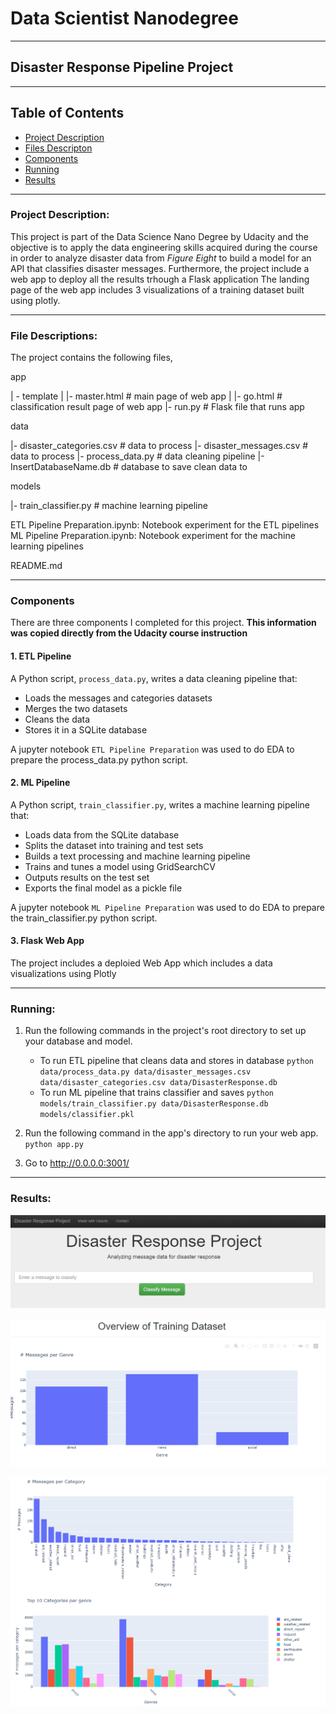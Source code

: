 # Data Scientist Nanodegree
***
## Disaster Response Pipeline Project
***

## Table of Contents

- [Project Description](#overview)
- [Files Descripton](#description)
- [Components](#components)
- [Running](#run)
- [Results](#results)
***

<a id='overview'></a>
### Project Description:

This project is part of the Data Science Nano Degree by Udacity and the objective is to apply  the data engineering  skills acquired during the course in order to analyze disaster data from *Figure Eight* to build a model for an API that classifies disaster messages. Furthermore, the project include a web app to deploy all the results trhough a Flask application
 The landing page of the web app includes 3 visualizations of a training dataset built using plotly.

***
<a id='description'></a>
### File Descriptions:
The project contains the following files,

app

| - template
| |- master.html # main page of web app
| |- go.html # classification result page of web app
|- run.py # Flask file that runs app

data

|- disaster_categories.csv # data to process
|- disaster_messages.csv # data to process
|- process_data.py # data cleaning pipeline
|- InsertDatabaseName.db # database to save clean data to

models

|- train_classifier.py # machine learning pipeline

ETL Pipeline Preparation.ipynb: Notebook experiment for the ETL pipelines
ML Pipeline Preparation.ipynb: Notebook experiment for the machine learning pipelines

README.md

***
<a id='components'></a>
### Components
There are three components I completed for this project. **This information was copied directly from the Udacity course instruction** 

#### 1. ETL Pipeline
A Python script, `process_data.py`, writes a data cleaning pipeline that:

 - Loads the messages and categories datasets
 - Merges the two datasets
 - Cleans the data
 - Stores it in a SQLite database
 
A jupyter notebook `ETL Pipeline Preparation` was used to do EDA to prepare the process_data.py python script. 
 
#### 2. ML Pipeline
A Python script, `train_classifier.py`, writes a machine learning pipeline that:

 - Loads data from the SQLite database
 - Splits the dataset into training and test sets
 - Builds a text processing and machine learning pipeline
 - Trains and tunes a model using GridSearchCV
 - Outputs results on the test set
 - Exports the final model as a pickle file
 
A jupyter notebook `ML Pipeline Preparation` was used to do EDA to prepare the train_classifier.py python script. 

#### 3. Flask Web App
The project includes a deploied Web App which includes a data visualizations using Plotly

***
<a id='run'></a>
### Running:
1. Run the following commands in the project's root directory to set up your database and model.

    - To run ETL pipeline that cleans data and stores in database
        `python data/process_data.py data/disaster_messages.csv data/disaster_categories.csv data/DisasterResponse.db`
    - To run ML pipeline that trains classifier and saves
        `python models/train_classifier.py data/DisasterResponse.db models/classifier.pkl`

2. Run the following command in the app's directory to run your web app.
    `python app.py`

3. Go to http://0.0.0.0:3001/

***
<a id='results'></a>
### Results:
![Webapp Screenshot](https://github.com/jdjaramillou/Data-Scientist-Nanodegree-Program/blob/main/Project2/screenshot/ss1.PNG?raw=true)

![Webapp Screenshot](https://github.com/jdjaramillou/Data-Scientist-Nanodegree-Program/blob/main/Project2/screenshot/ss2.PNG?raw=true)

![Webapp Screenshot](https://github.com/jdjaramillou/Data-Scientist-Nanodegree-Program/blob/main/Project2/screenshot/ss3.PNG?raw=true)



```python

```
